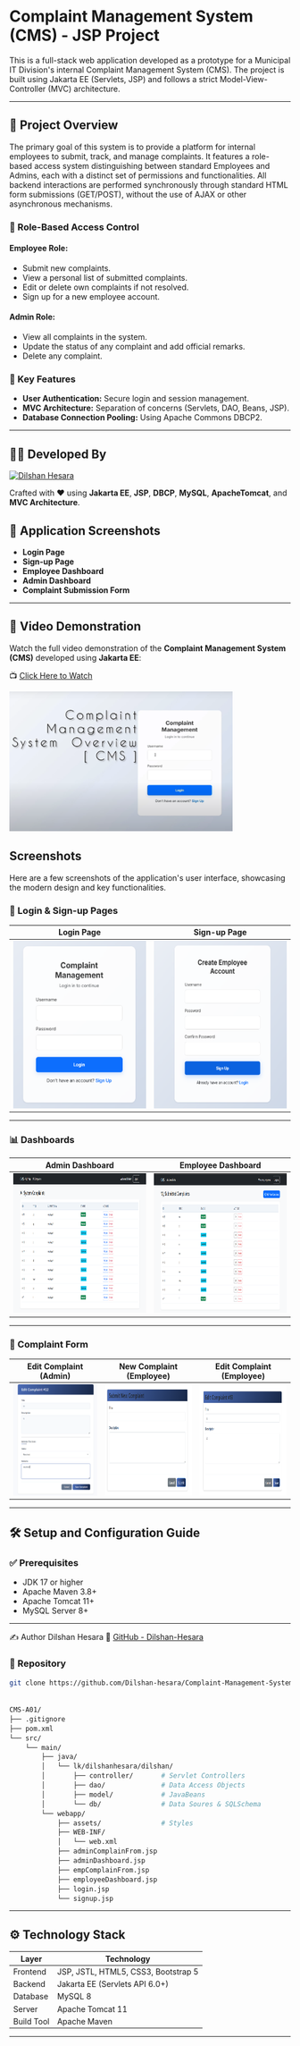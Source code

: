 # Complaint Management System (CMS) - JSP Project

This is a full-stack web application developed as a prototype for a Municipal IT Division's internal Complaint Management System (CMS). The project is built using Jakarta EE (Servlets, JSP) and follows a strict Model-View-Controller (MVC) architecture.



---

## 🧾 Project Overview

The primary goal of this system is to provide a platform for internal employees to submit, track, and manage complaints. It features a role-based access system distinguishing between standard Employees and Admins, each with a distinct set of permissions and functionalities. All backend interactions are performed synchronously through standard HTML form submissions (GET/POST), without the use of AJAX or other asynchronous mechanisms.

### 🔐 Role-Based Access Control

#### Employee Role:
- Submit new complaints.
- View a personal list of submitted complaints.
- Edit or delete own complaints if not resolved.
- Sign up for a new employee account.

#### Admin Role:
- View all complaints in the system.
- Update the status of any complaint and add official remarks.
- Delete any complaint.

### 🔧 Key Features

- **User Authentication:** Secure login and session management.
- **MVC Architecture:** Separation of concerns (Servlets, DAO, Beans, JSP).
- **Database Connection Pooling:** Using Apache Commons DBCP2.

---

## 👨‍💻 Developed By

[![Dilshan Hesara](https://img.shields.io/badge/GitHub-Dilshan--Hesara-blue?logo=github&style=flat-square)](https://github.com/Dilshan-Hesara)

Crafted with ❤️ using **Jakarta EE**, **JSP**, **DBCP**, **MySQL**, **ApacheTomcat**, and **MVC Architecture**.


## 📸 Application Screenshots

- **Login Page**  
- **Sign-up Page**  
- **Employee Dashboard**  
- **Admin Dashboard**  
- **Complaint Submission Form**

---
## 🎥 Video Demonstration

Watch the full video demonstration of the **Complaint Management System (CMS)** developed using **Jakarta EE**:

📺 [Click Here to Watch ](https://youtu.be/8iN61XVstGs)

<a href="https://youtu.be/8iN61XVstGs" target="_blank">
  <img src="https://github.com/Dilshan-hesara/Complaint-Management-System/blob/master/src/main/webapp/assets/img/08.png" width="400" height="250" alt="Watch on YouTube">
</a>

## Screenshots

Here are a few screenshots of the application's user interface, showcasing the modern design and key functionalities.
### 🔐 Login & Sign-up Pages

| Login Page | Sign-up Page |
| :---: | :---: |
| <img src="https://github.com/Dilshan-hesara/Complaint-Management-System/blob/master/src/main/webapp/assets/img/01.png" width="300px" height="300px" /> | <img src="https://github.com/Dilshan-hesara/Complaint-Management-System/blob/master/src/main/webapp/assets/img/02.png" width="300px" height="300px" /> |

---

### 📊 Dashboards

| Admin Dashboard | Employee Dashboard |
| :---: | :---: |
| <img src="https://github.com/Dilshan-hesara/Complaint-Management-System/blob/master/src/main/webapp/assets/img/03.png" width="950px" height="250px" /> | <img src="https://github.com/Dilshan-hesara/Complaint-Management-System/blob/master/src/main/webapp/assets/img/04.png" width="950px" height="250px"/> |

---

### 📝 Complaint Form

| Edit Complaint (Admin) | New Complaint (Employee) | Edit Complaint (Employee) |
| :----------------------: | :---------------------: | :------------------------: |
| <img src="https://github.com/Dilshan-hesara/Complaint-Management-System/blob/master/src/main/webapp/assets/img/07.png" width="400px" height="200px" /> |<img src="https://github.com/Dilshan-hesara/Complaint-Management-System/blob/master/src/main/webapp/assets/img/05.png" width="400px" height="200px" /> |  <img src="https://github.com/Dilshan-hesara/Complaint-Management-System/blob/master/src/main/webapp/assets/img/06.png" width="400px" height="200px" /> |

---


## 🛠️ Setup and Configuration Guide

### ✅ Prerequisites

- JDK 17 or higher  
- Apache Maven 3.8+  
- Apache Tomcat 11+  
- MySQL Server 8+

---
✍️ Author
Dilshan Hesara
🔗 [GitHub - Dilshan-Hesara](https://github.com/Dilshan-hesara)
### 📁  Repository

```bash
git clone https://github.com/Dilshan-hesara/Complaint-Management-System.git

```

```bash

CMS-A01/
├── .gitignore
├── pom.xml
└── src/
    └── main/
        ├── java/
        │   └── lk/dilshanhesara/dilshan/
        │       ├── controller/       # Servlet Controllers
        │       ├── dao/              # Data Access Objects
        │       ├── model/            # JavaBeans
        │       └── db/               # Data Soures & SQLSchema
        └── webapp/
            ├── assets/               # Styles
            ├── WEB-INF/
            │   └── web.xml
            ├── adminComplainFrom.jsp
            ├── adminDashboard.jsp
            ├── empComplainFrom.jsp
            ├── employeeDashboard.jsp
            ├── login.jsp
            └── signup.jsp
```   

---

## ⚙️ Technology Stack

| Layer       | Technology                             |
|-------------|----------------------------------------|
| Frontend    | JSP, JSTL, HTML5, CSS3, Bootstrap 5    |
| Backend     | Jakarta EE (Servlets API 6.0+)         |
| Database    | MySQL 8                                |
| Server      | Apache Tomcat 11                       |
| Build Tool  | Apache Maven                           |

---


